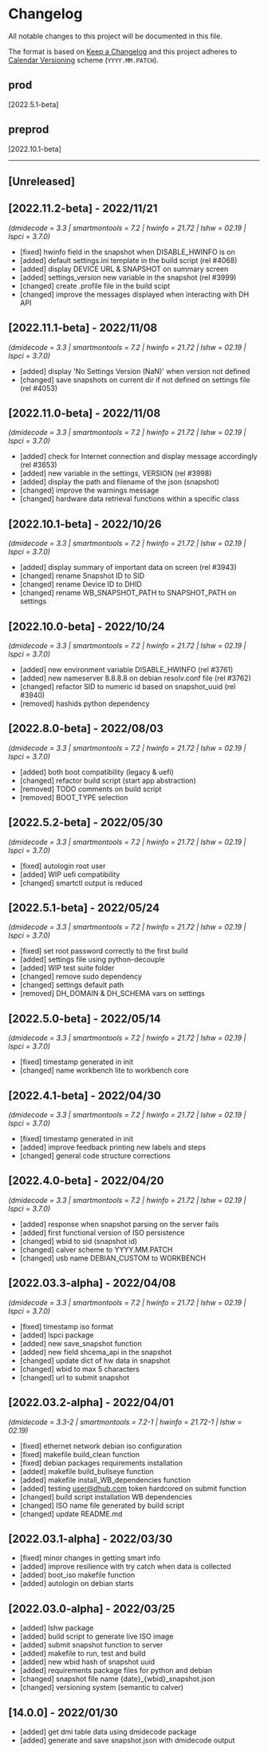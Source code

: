 # Changelog
All notable changes to this project will be documented in this file.

The format is based on [Keep a Changelog](https://keepachangelog.com/en/1.0.0/)
and this project adheres to [Calendar Versioning](https://calver.org/#scheme) scheme (`YYYY.MM.PATCH`).

## prod
[2022.5.1-beta]

## preprod
[2022.10.1-beta]

----
## [Unreleased]

## [2022.11.2-beta] - 2022/11/21
_(dmidecode = 3.3 | smartmontools = 7.2 | hwinfo = 21.72 | lshw = 02.19 | lspci = 3.7.0)_
- [fixed] hwinfo field in the snapshot when DISABLE_HWINFO is on 
- [added] default settings.ini template in the build script (rel #4068)
- [added] display DEVICE URL & SNAPSHOT on summary screen
- [added] settings_version new variable in the snapshot (rel #3999)
- [changed] create .profile file in the build scipt
- [changed] improve the messages displayed when interacting with DH API

## [2022.11.1-beta] - 2022/11/08
_(dmidecode = 3.3 | smartmontools = 7.2 | hwinfo = 21.72 | lshw = 02.19 | lspci = 3.7.0)_
- [added] display 'No Settings Version (NaN)' when version not defined
- [changed] save snapshots on current dir if not defined on settings file (rel #4053)

## [2022.11.0-beta] - 2022/11/08
_(dmidecode = 3.3 | smartmontools = 7.2 | hwinfo = 21.72 | lshw = 02.19 | lspci = 3.7.0)_
- [added] check for Internet connection and display message accordingly (rel #3653)
- [added] new variable in the settings, VERSION (rel #3998)
- [added] display the path and filename of the json (snapshot)
- [changed] improve the warnings message
- [changed] hardware data retrieval functions within a specific class
  

## [2022.10.1-beta] - 2022/10/26
_(dmidecode = 3.3 | smartmontools = 7.2 | hwinfo = 21.72 | lshw = 02.19 | lspci = 3.7.0)_
- [added] display summary of important data on screen (rel #3943)
- [changed] rename Snapshot ID to SID
- [changed] rename Device ID to DHID
- [changed] rename WB_SNAPSHOT_PATH to SNAPSHOT_PATH on settings
  
## [2022.10.0-beta] - 2022/10/24
_(dmidecode = 3.3 | smartmontools = 7.2 | hwinfo = 21.72 | lshw = 02.19 | lspci = 3.7.0)_
- [added] new environment variable DISABLE_HWINFO (rel #3761)
- [added] new nameserver 8.8.8.8 on debian resolv.conf file (rel #3762) 
- [changed] refactor SID to numeric id based on snapshot_uuid (rel #3940)
- [removed] hashids python dependency

## [2022.8.0-beta] - 2022/08/03
_(dmidecode = 3.3 | smartmontools = 7.2 | hwinfo = 21.72 | lshw = 02.19 | lspci = 3.7.0)_

- [added] both boot compatibility (legacy & uefi)
- [changed] refactor build script (start app abstraction)
- [removed] TODO comments on build script
- [removed] BOOT_TYPE selection

## [2022.5.2-beta] - 2022/05/30
_(dmidecode = 3.3 | smartmontools = 7.2 | hwinfo = 21.72 | lshw = 02.19 | lspci = 3.7.0)_

- [fixed] autologin root user
- [added] WIP uefi compatibility
- [changed] smartctl output is reduced

## [2022.5.1-beta] - 2022/05/24
_(dmidecode = 3.3 | smartmontools = 7.2 | hwinfo = 21.72 | lshw = 02.19 | lspci = 3.7.0)_

- [fixed] set root password correctly to the first build
- [added] settings file using python-decouple
- [added] WIP test suite folder
- [changed] remove sudo dependency
- [changed] settings default path
- [removed] DH_DOMAIN & DH_SCHEMA vars on settings

## [2022.5.0-beta] - 2022/05/14
_(dmidecode = 3.3 | smartmontools = 7.2 | hwinfo = 21.72 | lshw = 02.19 | lspci = 3.7.0)_

- [fixed] timestamp generated in init
- [changed] name workbench lite to workbench core


## [2022.4.1-beta] - 2022/04/30
_(dmidecode = 3.3 | smartmontools = 7.2 | hwinfo = 21.72 | lshw = 02.19 | lspci = 3.7.0)_

- [fixed] timestamp generated in init
- [added] improve feedback printing new labels and steps
- [changed] general code structure corrections 


## [2022.4.0-beta] - 2022/04/20
_(dmidecode = 3.3 | smartmontools = 7.2 | hwinfo = 21.72 | lshw = 02.19 | lspci = 3.7.0)_

- [added] response when snapshot parsing on the server fails
- [added] first functional version of ISO persistence 
- [changed] wbid to sid (snapshot id)  
- [changed] calver scheme to YYYY.MM.PATCH
- [changed] usb name DEBIAN_CUSTOM to WORKBENCH

## [2022.03.3-alpha] - 2022/04/08
_(dmidecode = 3.3 | smartmontools = 7.2 | hwinfo = 21.72 | lshw = 02.19 | lspci = 3.7.0)_

- [fixed] timestamp iso format
- [added] lspci package 
- [added] new save_snapshot function
- [added] new field shcema_api in the snapshot
- [changed] update dict of hw data in snapshot
- [changed] wbid to max 5 characters
- [changed] url to submit snapshot

## [2022.03.2-alpha] - 2022/04/01
_(dmidecode = 3.3-2 | smartmontools = 7.2-1 | hwinfo = 21.72-1 | lshw = 02.19)_

- [fixed] ethernet network debian iso configuration
- [fixed] makefile build_clean function
- [fixed] debian packages requirements installation
- [added] makefile build_bullseye function
- [added] makefile install_WB_dependencies function
- [added] testing user@dhub.com token hardcored on submit function
- [changed] build script installation WB dependencies
- [changed] ISO name file generated by build script
- [changed] update README.md

## [2022.03.1-alpha] - 2022/03/30

- [fixed] minor changes in getting smart info
- [added] improve resilience with try catch when data is collected
- [added] boot_iso makefile function
- [added] autologin on debian starts

## [2022.03.0-alpha] - 2022/03/25

- [added] lshw package 
- [added] build script to generate live ISO image
- [added] submit snapshot function to server
- [added] makefile to run, test and build
- [added] new wbid hash of snapshot uuid 
- [added] requirements package files for python and debian 
- [changed] snapshot file name {date}_{wbid}_snapshot.json
- [changed] versioning system (semantic to calver)

## [14.0.0] - 2022/01/30
- [added] get dmi table data using dmidecode package
- [added] generate and save snapshot.json with dmidecode output
